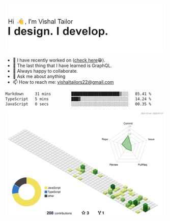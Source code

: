![Hi, I'm Vishal Tailor. I design. I develop.](https://github.com/vishaltailors/vishaltailors/blob/main/header.png?raw=true)

- 🔭 I have recently worked on ([check here](https://vishaltailor.com)😁).
- 🌱 The last thing that I have learned is GraphQL.
- 👯 Always happy to collaborate.
- 💬 Ask me about anything
- 📫 How to reach me: <a href="mailto:vishaltailors22@gmail.com">vishaltailors22@gmail.com</a>

<!--START_SECTION:waka-->

```text
Markdown     31 mins         █████████████████████▒░░░   85.41 %
TypeScript   5 mins          ███▓░░░░░░░░░░░░░░░░░░░░░   14.24 %
JavaScript   0 secs          ░░░░░░░░░░░░░░░░░░░░░░░░░   00.35 %
```

<!--END_SECTION:waka-->

![](./profile-3d-contrib/profile-green-animate.svg)
